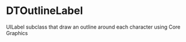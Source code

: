 DTOutlineLabel
==============

UILabel subclass that draw an outline around each character using Core Graphics
